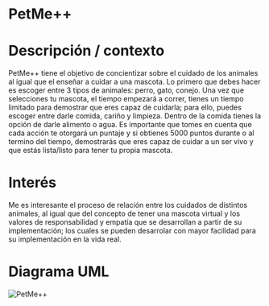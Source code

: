 # PetMe++

# Descripción / contexto
PetMe++ tiene el objetivo de concientizar sobre el cuidado de los animales al igual que el enseñar a cuidar a una mascota. Lo primero que debes hacer es escoger entre 3 tipos de animales: perro, gato, conejo. Una vez que selecciones tu mascota, el tiempo empezará a correr, tienes un tiempo limitado para demostrar que eres capaz de cuidarla; para ello, puedes escoger entre darle comida, cariño y limpieza. Dentro de la comida tienes la opción de darle alimento o agua. Es importante que tomes en cuenta que cada acción te otorgará un puntaje y si obtienes 5000 puntos durante o al termino del tiempo, demostrarás que eres capaz de cuidar a un ser vivo y que estás lista/listo para tener tu propia mascota.


# Interés
Me es interesante el proceso de relación entre los cuidados de distintos animales, al igual que del concepto de tener una mascota virtual y los valores de responsabilidad y empatía que se desarrollan a partir de su implementación; los cuales se pueden desarrolar con mayor facilidad para su implementación en la vida real.


# Diagrama UML
![PetMe++](https://github.com/Morgana119/PetMe/assets/145613786/3b5c8616-d612-4dd1-94ab-13a7a1aa6ecd)
